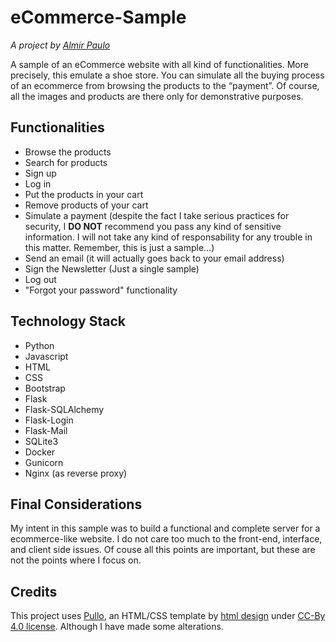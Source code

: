 # eCommerce-Sample
*A project by [Almir Paulo](https://github.com/AlmirPaulo)*

A sample of an eCommerce website with all kind of functionalities. More precisely, this emulate a shoe store. You can simulate all the buying process of an ecommerce from browsing the products to the “payment”. Of course, all the images and products are there only for demonstrative purposes.

## Functionalities

* Browse the products
* Search for products
* Sign up 
* Log in 
* Put the products in your cart
* Remove products of your cart 
* Simulate a payment (despite the fact I take serious practices for security, I **DO NOT** recommend you pass any kind of sensitive information. I will not take any kind of responsability for any trouble in this matter. Remember, this is just a sample...) 
* Send an email (it will actually goes back to your email address)
* Sign the Newsletter (Just a single sample)
* Log out
* "Forgot your password" functionality

## Technology Stack
* Python
* Javascript
* HTML
* CSS
* Bootstrap
* Flask
* Flask-SQLAlchemy
* Flask-Login
* Flask-Mail
* SQLite3
* Docker
* Gunicorn
* Nginx (as reverse proxy)

## Final Considerations
My intent in this sample  was to build a functional and complete server for a ecommerce-like website. I do not care too much to the front-end, interface, and client side issues. Of couse all this points are important, but these are not the points where I focus on. 

## Credits
This project uses [Pullo](https://html.design/download/pullo-shoes-shop-template/), an HTML/CSS template by [html design](https://html.design/) under [CC-By 4.0 license](https://creativecommons.org/licenses/by/4.0/). Although I have made  some alterations. 

